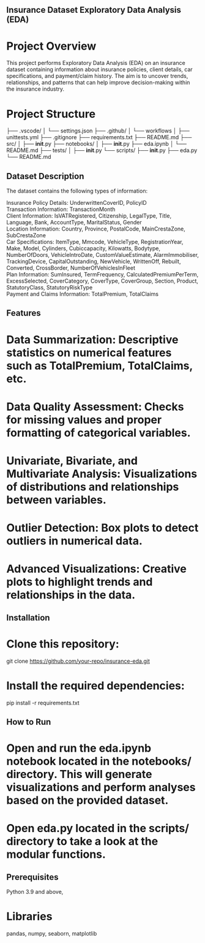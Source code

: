 ## Insurance Dataset Exploratory Data Analysis (EDA)

# Project Overview
This project performs Exploratory Data Analysis (EDA) on an insurance dataset containing information about insurance policies, client details, car specifications, and payment/claim history. The aim is to uncover trends, relationships, and patterns that can help improve decision-making within the insurance industry.

# Project Structure

├── .vscode/
│   └── settings.json
├── .github/
│   └── workflows
│       ├── unittests.yml
├── .gitignore
├── requirements.txt
├── README.md
├── src/
│   ├── __init__.py
├── notebooks/
│   ├── __init__.py
    ├── eda.ipynb
│   └── README.md
├── tests/
│   ├── __init__.py
└── scripts/
    ├── __init__.py
    ├── eda.py
    └── README.md

## Dataset Description
The dataset contains the following types of information:

Insurance Policy Details: UnderwrittenCoverID, PolicyID  
Transaction Information: TransactionMonth  
Client Information: IsVATRegistered, Citizenship, LegalType, Title, Language, Bank, AccountType, MaritalStatus, Gender  
Location Information: Country, Province, PostalCode, MainCrestaZone, SubCrestaZone  
Car Specifications: ItemType, Mmcode, VehicleType, RegistrationYear, Make, Model, Cylinders, Cubiccapacity, Kilowatts, Bodytype, NumberOfDoors, VehicleIntroDate, CustomValueEstimate, AlarmImmobiliser, TrackingDevice, CapitalOutstanding, NewVehicle, WrittenOff, Rebuilt, Converted, CrossBorder, NumberOfVehiclesInFleet  
Plan Information: SumInsured, TermFrequency, CalculatedPremiumPerTerm, ExcessSelected, CoverCategory, CoverType, CoverGroup, Section, Product, StatutoryClass, StatutoryRiskType  
Payment and Claims Information: TotalPremium, TotalClaims

## Features
# Data Summarization: Descriptive statistics on numerical features such as TotalPremium, TotalClaims, etc.
# Data Quality Assessment: Checks for missing values and proper formatting of categorical variables.
# Univariate, Bivariate, and Multivariate Analysis: Visualizations of distributions and relationships between variables.
# Outlier Detection: Box plots to detect outliers in numerical data.
# Advanced Visualizations: Creative plots to highlight trends and relationships in the data.

## Installation
# Clone this repository:
git clone https://github.com/your-repo/insurance-eda.git

# Install the required dependencies:
pip install -r requirements.txt

## How to Run
# Open and run the eda.ipynb notebook located in the notebooks/ directory. This will generate visualizations and perform analyses based on the provided dataset.
# Open eda.py located in the scripts/ directory to take a look at the modular functions.

## Prerequisites
Python 3.9 and above, 
# Libraries 
pandas, numpy, seaborn, matplotlib
